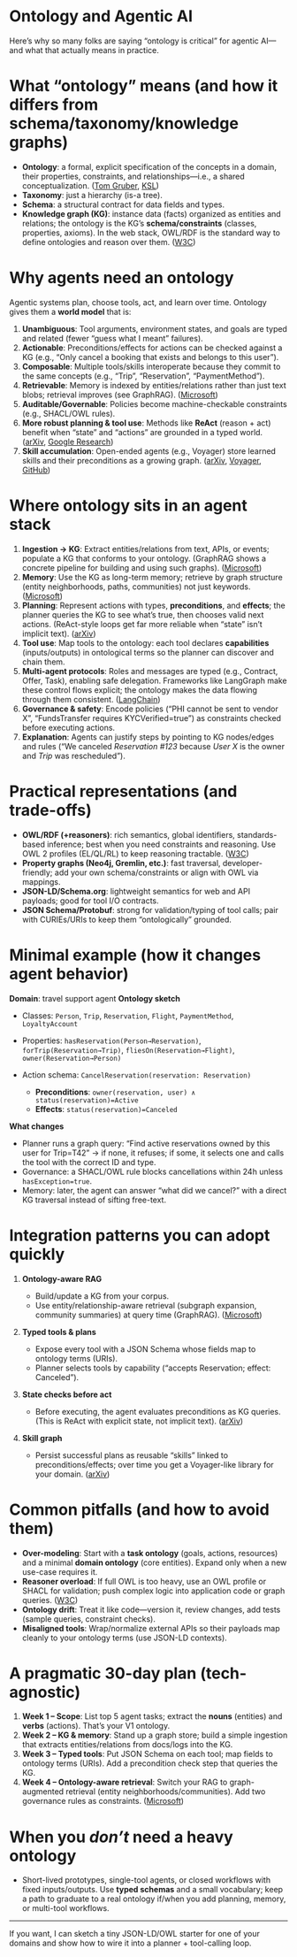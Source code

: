 # Ontology and Agentic AI

Here’s why so many folks are saying “ontology is critical” for agentic AI—and what that actually means in practice.

# What “ontology” means (and how it differs from schema/taxonomy/knowledge graphs)

* **Ontology**: a formal, explicit specification of the concepts in a domain, their properties, constraints, and relationships—i.e., a shared conceptualization. ([Tom Gruber][1], [KSL][2])
* **Taxonomy**: just a hierarchy (is-a tree).
* **Schema**: a structural contract for data fields and types.
* **Knowledge graph (KG)**: instance data (facts) organized as entities and relations; the ontology is the KG’s **schema/constraints** (classes, properties, axioms). In the web stack, OWL/RDF is the standard way to define ontologies and reason over them. ([W3C][3])

# Why agents need an ontology

Agentic systems plan, choose tools, act, and learn over time. Ontology gives them a **world model** that is:

1. **Unambiguous**: Tool arguments, environment states, and goals are typed and related (fewer “guess what I meant” failures).
2. **Actionable**: Preconditions/effects for actions can be checked against a KG (e.g., “Only cancel a booking that exists and belongs to this user”).
3. **Composable**: Multiple tools/skills interoperate because they commit to the same concepts (e.g., “Trip”, “Reservation”, “PaymentMethod”).
4. **Retrievable**: Memory is indexed by entities/relations rather than just text blobs; retrieval improves (see GraphRAG). ([Microsoft][4])
5. **Auditable/Governable**: Policies become machine-checkable constraints (e.g., SHACL/OWL rules).
6. **More robust planning & tool use**: Methods like **ReAct** (reason + act) benefit when “state” and “actions” are grounded in a typed world. ([arXiv][5], [Google Research][6])
7. **Skill accumulation**: Open-ended agents (e.g., Voyager) store learned skills and their preconditions as a growing graph. ([arXiv][7], [Voyager][8], [GitHub][9])

# Where ontology sits in an agent stack

1. **Ingestion → KG**: Extract entities/relations from text, APIs, or events; populate a KG that conforms to your ontology. (GraphRAG shows a concrete pipeline for building and using such graphs). ([Microsoft][4])
2. **Memory**: Use the KG as long-term memory; retrieve by graph structure (entity neighborhoods, paths, communities) not just keywords. ([Microsoft][10])
3. **Planning**: Represent actions with types, **preconditions**, and **effects**; the planner queries the KG to see what’s true, then chooses valid next actions. (ReAct-style loops get far more reliable when “state” isn’t implicit text). ([arXiv][5])
4. **Tool use**: Map tools to the ontology: each tool declares **capabilities** (inputs/outputs) in ontological terms so the planner can discover and chain them.
5. **Multi-agent protocols**: Roles and messages are typed (e.g., Contract, Offer, Task), enabling safe delegation. Frameworks like LangGraph make these control flows explicit; the ontology makes the data flowing through them consistent. ([LangChain][11])
6. **Governance & safety**: Encode policies (“PHI cannot be sent to vendor X”, “FundsTransfer requires KYCVerified=true”) as constraints checked before executing actions.
7. **Explanation**: Agents can justify steps by pointing to KG nodes/edges and rules (“We canceled *Reservation #123* because *User X* is the owner and *Trip* was rescheduled”).

# Practical representations (and trade-offs)

* **OWL/RDF (+reasoners)**: rich semantics, global identifiers, standards-based inference; best when you need constraints and reasoning. Use OWL 2 profiles (EL/QL/RL) to keep reasoning tractable. ([W3C][3])
* **Property graphs (Neo4j, Gremlin, etc.)**: fast traversal, developer-friendly; add your own schema/constraints or align with OWL via mappings.
* **JSON-LD/Schema.org**: lightweight semantics for web and API payloads; good for tool I/O contracts.
* **JSON Schema/Protobuf**: strong for validation/typing of tool calls; pair with CURIEs/URIs to keep them “ontologically” grounded.

# Minimal example (how it changes agent behavior)

**Domain**: travel support agent
**Ontology sketch**

* Classes: `Person`, `Trip`, `Reservation`, `Flight`, `PaymentMethod`, `LoyaltyAccount`
* Properties: `hasReservation(Person→Reservation)`, `forTrip(Reservation→Trip)`, `fliesOn(Reservation→Flight)`, `owner(Reservation→Person)`
* Action schema: `CancelReservation(reservation: Reservation)`

  * **Preconditions**: `owner(reservation, user) ∧ status(reservation)=Active`
  * **Effects**: `status(reservation)=Canceled`

**What changes**

* Planner runs a graph query: “Find active reservations owned by this user for Trip=T42” → if none, it refuses; if some, it selects one and calls the tool with the correct ID and type.
* Governance: a SHACL/OWL rule blocks cancellations within 24h unless `hasException=true`.
* Memory: later, the agent can answer “what did we cancel?” with a direct KG traversal instead of sifting free-text.

# Integration patterns you can adopt quickly

1. **Ontology-aware RAG**

   * Build/update a KG from your corpus.
   * Use entity/relationship-aware retrieval (subgraph expansion, community summaries) at query time (GraphRAG). ([Microsoft][4])
2. **Typed tools & plans**

   * Expose every tool with a JSON Schema whose fields map to ontology terms (URIs).
   * Planner selects tools by capability (“accepts Reservation; effect: Canceled”).
3. **State checks before act**

   * Before executing, the agent evaluates preconditions as KG queries. (This is ReAct with explicit state, not implicit text). ([arXiv][5])
4. **Skill graph**

   * Persist successful plans as reusable “skills” linked to preconditions/effects; over time you get a Voyager-like library for your domain. ([arXiv][7])

# Common pitfalls (and how to avoid them)

* **Over-modeling**: Start with a **task ontology** (goals, actions, resources) and a minimal **domain ontology** (core entities). Expand only when a new use-case requires it.
* **Reasoner overload**: If full OWL is too heavy, use an OWL profile or SHACL for validation; push complex logic into application code or graph queries. ([W3C][12])
* **Ontology drift**: Treat it like code—version it, review changes, add tests (sample queries, constraint checks).
* **Misaligned tools**: Wrap/normalize external APIs so their payloads map cleanly to your ontology terms (use JSON-LD contexts).

# A pragmatic 30-day plan (tech-agnostic)

1. **Week 1 – Scope**: List top 5 agent tasks; extract the **nouns** (entities) and **verbs** (actions). That’s your V1 ontology.
2. **Week 2 – KG & memory**: Stand up a graph store; build a simple ingestion that extracts entities/relations from docs/logs into the KG.
3. **Week 3 – Typed tools**: Put JSON Schema on each tool; map fields to ontology terms (URIs). Add a precondition check step that queries the KG.
4. **Week 4 – Ontology-aware retrieval**: Switch your RAG to graph-augmented retrieval (entity neighborhoods/communities). Add two governance rules as constraints. ([Microsoft][10])

# When you *don’t* need a heavy ontology

* Short-lived prototypes, single-tool agents, or closed workflows with fixed inputs/outputs. Use **typed schemas** and a small vocabulary; keep a path to graduate to a real ontology if/when you add planning, memory, or multi-tool workflows.

---

If you want, I can sketch a tiny JSON-LD/OWL starter for one of your domains and show how to wire it into a planner + tool-calling loop.

[1]: https://tomgruber.org/writing/definition-of-ontology.pdf?utm_source=chatgpt.com "Ontology - Tom Gruber"
[2]: https://www-ksl.stanford.edu/kst/what-is-an-ontology.html?utm_source=chatgpt.com "What is an Ontology?"
[3]: https://www.w3.org/TR/owl2-overview/?utm_source=chatgpt.com "OWL 2 Web Ontology Language Document Overview ..."
[4]: https://www.microsoft.com/en-us/research/blog/graphrag-unlocking-llm-discovery-on-narrative-private-data/?utm_source=chatgpt.com "GraphRAG: Unlocking LLM discovery on narrative private ..."
[5]: https://arxiv.org/abs/2210.03629?utm_source=chatgpt.com "ReAct: Synergizing Reasoning and Acting in Language Models"
[6]: https://research.google/blog/react-synergizing-reasoning-and-acting-in-language-models/?utm_source=chatgpt.com "ReAct: Synergizing Reasoning and Acting in Language ..."
[7]: https://arxiv.org/abs/2305.16291?utm_source=chatgpt.com "Voyager: An Open-Ended Embodied Agent with Large ..."
[8]: https://voyager.minedojo.org/?utm_source=chatgpt.com "Voyager | An Open-Ended Embodied Agent with Large ..."
[9]: https://github.com/MineDojo/Voyager?utm_source=chatgpt.com "MineDojo/Voyager: An Open-Ended Embodied Agent with ..."
[10]: https://www.microsoft.com/en-us/research/blog/graphrag-new-tool-for-complex-data-discovery-now-on-github/?utm_source=chatgpt.com "GraphRAG: New tool for complex data discovery now on ..."
[11]: https://www.langchain.com/langgraph?utm_source=chatgpt.com "LangGraph"
[12]: https://www.w3.org/TR/owl2-profiles/?utm_source=chatgpt.com "OWL 2 Web Ontology Language Profiles (Second Edition)"
